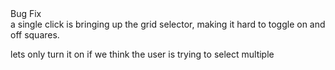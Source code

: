 <div class="tag-center">
    <span class="tag bug">Bug Fix</span>
</div>
a single click is bringing up the grid selector, making it hard to toggle on and off squares.

lets only turn it on if we think the user is trying to select multiple